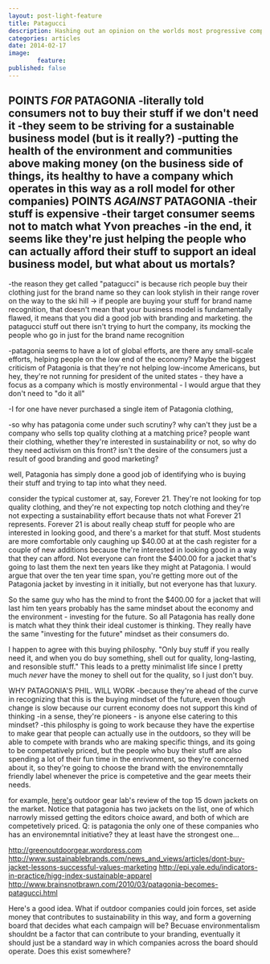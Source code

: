 ```yaml
---
layout: post-light-feature
title: Patagucci
description: Hashing out an opinion on the worlds most progressive company
categories: articles
date: 2014-02-17
image: 
        feature:
published: false
---
```


POINTS *FOR* PATAGONIA
-literally told consumers not to buy their stuff if we don't need it
-they seem to be striving for a sustainable business model (but is it really?)
-putting the health of the environment and communities above making money (on the business side of things, its healthy to have a company which operates in this way as a roll model for other companies)
POINTS *AGAINST* PATAGONIA
-their stuff is expensive
-their target consumer seems not to match what Yvon preaches
-in the end, it seems like they're just helping the people who can actually afford their stuff to support an ideal business model, but what about us mortals?
-

-the reason they get called "patagucci" is because rich people buy their clothing just for the brand name so they can look stylish in their range rover on the way to the ski hill -> if people are buying your stuff for brand name recognition, that doesn't mean that your business model is fundamentally flawed, it means that you did a good job with branding and marketing. the patagucci stuff out there isn't trying to hurt the company, its mocking the people who go in just for the brand name recognition

-patagonia seems to have a lot of global efforts, are there any small-scale efforts, helping people on the low end of the economy? Maybe the biggest criticism of Patagonia is that they're not helping low-income Americans, but hey, they're not running for president of the united states - they have a focus as  a company which is mostly environmental -  I would argue that they don't need to "do it all"

-I for one have never purchased a single item of Patagonia clothing, 

-so why has patagonia come under such scrutiny? why can't they just be a company who sells top quality clothing at a matching price? people want their clothing, whether they're interested in sustainability or not, so why do they need activism on this front? isn't the desire of the consumers just a result of good branding and good marketing? 

well, Patagonia has simply done a good job of identifying who is buying their stuff and trying to tap into what they need. 

consider the typical customer at, say, Forever 21. They're not looking for top quality clothing, and they're not expecting top notch clothing and they're not expecting a sustainability effort because thats not what Forever 21 represents. Forever 21 is about really cheap stuff for people who are interested in looking good, and there's a market for that stuff. Most students are more comfortable only caughing up $40.00 at at the cash register for a couple of new additions because the're interested in looking good in a way that they can afford. Not everyone can front the $400.00 for a jacket that's going to last them the next ten years like they might at Patagonia. I would argue that over the ten year time span, you're getting more out of the Patagonia jacket by investing in it initially, but not everyone has that luxury. 

So the same guy who has the mind to front the $400.00 for a jacket that will last him ten years probably has the same mindset about the economy and the environment - investing for the future. So all Patagonia has really done is match what they think their ideal customer is thinking. They really have the same "investing for the future" mindset as their consumers do. 

I happen to agree with this buying philosphy. "Only buy stuff if you really need it, and when you do buy something, shell out for quality, long-lasting, and resonsible stuff." This leads to a pretty minimalist life since I pretty much *never* have the money to shell out for the quality, so I just don't buy. 

WHY PATAGONIA'S PHIL. WILL WORK
-because they're ahead of the curve in recognizing that this is the buying mindset of the future, even though change is slow because our current economy does not support this kind of thinking
-in a sense, they're pioneers  - is anyone else catering to this mindset?
-this philosphy is going to work because they have the expertise to make gear that people can actually use in the outdoors, so they will be able to compete with brands who are making specific things, and its going to be competatively priced, but the people who buy their stuff are also spending a lot of their fun time in the enrivonment, so they're concerned about it, so they're going to choose the brand with the environemntally friendly label whenever the price is competetive and the gear meets their needs. 

for example, [here's](http://www.outdoorgearlab.com/Down-Jacket-Reviews) outdoor gear lab's review of the top 15 down jackets on the market. Notice that patagonia has two jackets on the list, one of which narrowly missed getting the editors choice award, and both of which are competetively priced. Q: is patagonia the only one of these companies who has an environemntal initiative? they at least have the strongest one...

http://greenoutdoorgear.wordpress.com
http://www.sustainablebrands.com/news_and_views/articles/dont-buy-jacket-lessons-successful-values-marketing
http://epi.yale.edu/indicators-in-practice/higg-index-sustainable-apparel
http://www.brainsnotbrawn.com/2010/03/patagonia-becomes-patagucci.html

Here's a good idea. What if outdoor companies could join forces, set aside money that contributes to sustainability in this way, and form a governing board that decides what each campaign will be? Becuase environmentalism shouldnt be a factor that can contribute to your branding, eventually it should just be a standard way in which companies across the board should operate. Does this exist somewhere?
